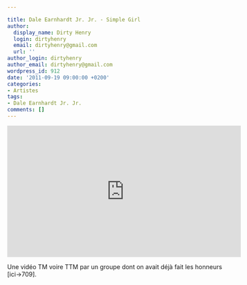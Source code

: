 ```yaml
---

title: Dale Earnhardt Jr. Jr. - Simple Girl
author:
  display_name: Dirty Henry
  login: dirtyhenry
  email: dirtyhenry@gmail.com
  url: ''
author_login: dirtyhenry
author_email: dirtyhenry@gmail.com
wordpress_id: 912
date: '2011-09-19 09:00:00 +0200'
categories:
- Artistes
tags:
- Dale Earnhardt Jr. Jr.
comments: []
---
```

<iframe width="540" height="304" src="http://www.youtube.com/embed/2sqqSRoFKmg" frameborder="0" allowfullscreen></iframe>

Une vidéo TM voire TTM par un groupe dont on avait déjà fait les honneurs [ici->709].
